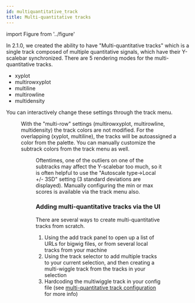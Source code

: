 ```yaml
---
id: multiquantitative_track
title: Multi-quantitative tracks
---
```


import Figure from '../figure'

In 2.1.0, we created the ability to have "Multi-quantitative tracks" which is a
single track composed of multiple quantitative signals, which have their
Y-scalebar synchronized. There are 5 rendering modes for the multi-quantitative
tracks.

- xyplot
- multirowxyplot
- multiline
- multirowline
- multidensity

You can interactively change these settings through the track menu.

<Figure caption="Track menu for the multi-quantitative tracks showing different renderer types." src="/img/multiwig/multi_renderer_types.png" />

With the "multi-row" settings (multirowxyplot, multirowline, multidensity) the
track colors are not modified. For the overlapping (xyplot, multiline), the
tracks will be autoassigned a color from the palette. You can manually
customize the subtrack colors from the track menu as well.

<Figure caption="The color/arrangement editor for multi-quantitative tracks let's you change individual subtrack colors, or their ordering in the row based layouts." src="/img/multiwig/multi_colorselect.png" />

Oftentimes, one of the outliers on one of the subtracks may affect the
Y-scalebar too much, so it is often helpful to use the "Autoscale type->Local
+/- 3SD" setting (3 standard deviations are displayed). Manually configuring
the min or max scores is available via the track menu also.

### Adding multi-quantitative tracks via the UI

There are several ways to create multi-quantitative tracks from scratch.

1. Using the add track panel to open up a list of URLs for bigwig files, or
   from several local tracks from your machine
2. Using the track selector to add multiple tracks to your current selection,
   and then creating a multi-wiggle track from the tracks in your selection
3. Hardcoding the multiwiggle track in your config file (see
   [multi-quantitative track
   configuration](/docs/config_guide/#multiquantitativetrack-config) for more
   info)

<Figure caption="Using the add track widget, you can use the select dropdown to access alternative 'add track workflows' including the multi-wiggle add track workflow. In the multiwiggle add track workflow, you can paste a list of bigWig file URLs, or open up multiple bigwig files from your computer." src="/img/multiwig/addtrack.png" />
<Figure caption="Using the track selector, you can add multiple tracks to your current selection. You can use the '...' dropdown menu to add a single track or a whole category of tracks to your selection. Then, the 'shopping cart' icon in the header of the add track widget let's you create a multi-wiggle track from your selection." src="/img/multiwig/trackselector.png" />
